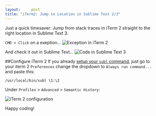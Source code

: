 ```yaml
---
layout:     post
title: "iTerm2: Jump to Location in Sublime Text 2/3"
---
```


Just a quick timesaver: Jump from stack traces in iTerm 2 straight to the right location in Sublime Text 3.

`CMD + Click` on a exeption...
![Exception in iTerm 2](https://dl.dropbox.com/u/13186339/blog/subl1.png)

And check it out in Sublime Text...
![Code in Sublime Text 3](https://dl.dropbox.com/u/13186339/blog/subl2.png)

##Configure iTerm 2
If you already [setup your `subl` command](http://www.sublimetext.com/docs/2/osx_command_line.html), just go to your iterm 2 `Preferences` change the dropdown to `Always run command...` and paste this:

    /usr/local/bin/subl \1:\2

Under `Profiles` > `Advanced` > `Semantic History`:

![iTerm 2 configuration](https://dl.dropbox.com/u/13186339/blog/iterm.png)



Happy coding!
